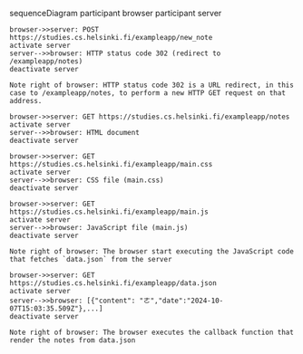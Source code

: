 sequenceDiagram
    participant browser
    participant server

    browser->>server: POST https://studies.cs.helsinki.fi/exampleapp/new_note
    activate server
    server-->>browser: HTTP status code 302 (redirect to /exampleapp/notes)
    deactivate server

    Note right of browser: HTTP status code 302 is a URL redirect, in this case to /exampleapp/notes, to perform a new HTTP GET request on that address.

    browser->>server: GET https://studies.cs.helsinki.fi/exampleapp/notes
    activate server
    server-->>browser: HTML document
    deactivate server

    browser->>server: GET https://studies.cs.helsinki.fi/exampleapp/main.css
    activate server
    server-->>browser: CSS file (main.css)
    deactivate server

    browser->>server: GET https://studies.cs.helsinki.fi/exampleapp/main.js
    activate server
    server-->>browser: JavaScript file (main.js)
    deactivate server

    Note right of browser: The browser start executing the JavaScript code that fetches `data.json` from the server

    browser->>server: GET https://studies.cs.helsinki.fi/exampleapp/data.json
    activate server
    server-->>browser: [{"content": "ㄜ","date":"2024-10-07T15:03:35.509Z"},...]
    deactivate server

    Note right of browser: The browser executes the callback function that render the notes from data.json
